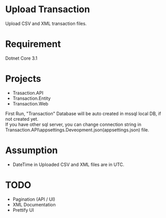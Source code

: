 # Upload Transaction
Upload CSV and XML transaction files.

# Requirement
Dotnet Core 3.1

# Projects
- Trasaction.API
- Transaction.Entity
- Transaction.Web

First Run, "Transaction" Database will be auto created in mssql local DB, if not created yet.  
If you have other sql server, you can change connection string in Transaction.API\appsettings.Deveopment.json(appsettings.json) file.

# Assumption
- DateTime in Uploaded CSV and XML files are in UTC.

# TODO
- Pagination (API / UI)
- XML Documentation
- Prettify UI
